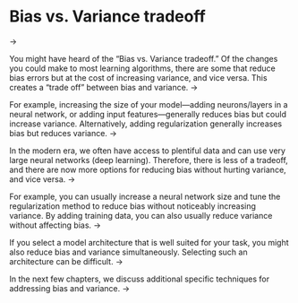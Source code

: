 # Bias vs. Variance tradeoff
->

You might have heard of the “Bias vs. Variance tradeoff.” Of the changes you could make to most learning algorithms, there are some that reduce bias errors but at the cost of increasing variance, and vice versa. This creates a “trade off” between bias and variance.
->

For example, increasing the size of your model—adding neurons/layers in a neural network, or adding input features—generally reduces bias but could increase variance. Alternatively, adding regularization generally increases bias but reduces variance.
->


In the modern era, we often have access to plentiful data and can use very large neural networks (deep learning). Therefore, there is less of a tradeoff, and there are now more options for reducing bias without hurting variance, and vice versa.
->


For example, you can usually increase a neural network size and tune the regularization method to reduce bias without noticeably increasing variance. By adding training data, you can also usually reduce variance without affecting bias.
->


If you select a model architecture that is well suited for your task, you might also reduce bias and variance simultaneously. Selecting such an architecture can be difficult.
->


In the next few chapters, we discuss additional specific techniques for addressing bias and variance.
->

